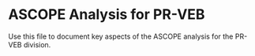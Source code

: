 # ASCOPE Analysis for PR-VEB

Use this file to document key aspects of the ASCOPE analysis for the PR-VEB division.
